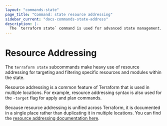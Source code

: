 ```yaml
---
layout: "commands-state"
page_title: "Command: state resource addressing"
sidebar_current: "docs-commands-state-address"
description: |-
  The `terraform state` command is used for advanced state management.
---
```


# Resource Addressing

The `terraform state` subcommands make heavy use of resource addressing
for targeting and filtering specific resources and modules within the state.

Resource addressing is a common feature of Terraform that is used in
multiple locations. For example, resource addressing syntax is also used for
the `-target` flag for apply and plan commands.

Because resource addressing is unified across Terraform, it is documented
in a single place rather than duplicating it in multiple locations. You
can find the [resource addressing documentation here](/docs/internals/resource-addressing.html).
